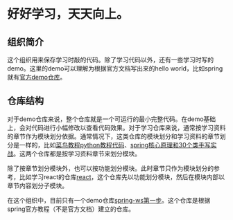 # 好好学习，天天向上。

## 组织简介

这个组织用来保存学习时敲的代码。除了学习代码以外，还有一些学习时写的demo。这里的demo可以理解为根据官方文档写出来的hello world，比如spring就有[官方demo仓库](https://github.com/orgs/spring-guides/repositories)。

## 仓库结构

对于demo仓库来说，整个仓库就是一个可运行的最小完整代码。在demo基础上，会对代码进行小幅修改以查看代码效果。对于学习仓库来说，通常按学习资料的章节作为模块划分依据。通常情况下，这类仓库的模块划分和学习资料的章节划分是一样的，比如[菜鸟教程python教程代码](https://github.com/wrote-code-demo/python)、[spring核心原理和30个类手写实战](https://github.com/wrote-code-demo/spring-core)。这两个仓库都是按学习资料章节来划分模块。

除了按章节划分模块外，也可以按功能划分模块。此时章节只作为模块划分的参考，比如学习react的仓库[react](https://github.com/wrote-code-demo/react-code-demo)，这个仓库先以功能划分模块，然后在模块内部以章节内容划分子模块。

在这个组织中，目前只有一个demo仓库[spring-ws第一步](https://github.com/wrote-code-demo/spring-ws-demo)。这个仓库是根据spring官方教程（不是官方文档）建立的仓库。